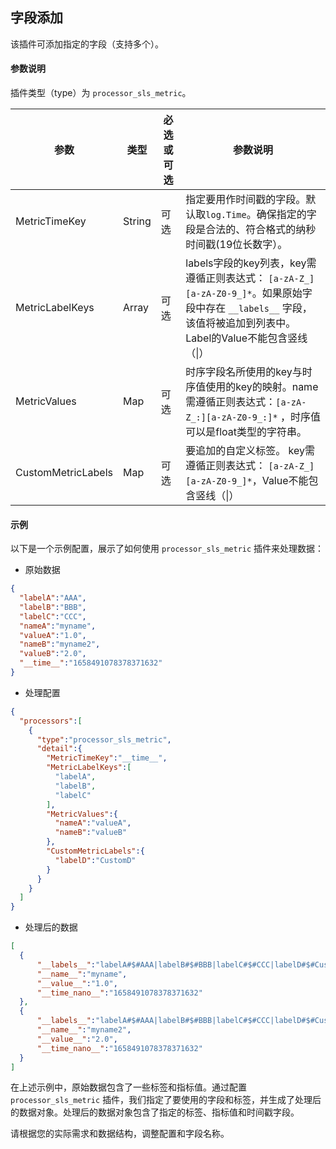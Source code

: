 字段添加
---

该插件可添加指定的字段（支持多个）。

#### 参数说明

插件类型（type）为 `processor_sls_metric`。

| 参数                 | 类型     | 必选或可选 | 参数说明                                                                                                             |
|--------------------|--------|-------|------------------------------------------------------------------------------------------------------------------|
| MetricTimeKey      | String | 可选    | 指定要用作时间戳的字段。默认取`log.Time`。确保指定的字段是合法的、符合格式的纳秒时间戳(19位长数字）。                                                        |
| MetricLabelKeys    | Array  | 可选    | labels字段的key列表，key需遵循正则表达式： `[a-zA-Z_][a-zA-Z0-9_]*`。如果原始字段中存在 `__labels__` 字段，该值将被追加到列表中。 Label的Value不能包含竖线（\|） |
| MetricValues       | Map    | 可选    | 时序字段名所使用的key与时序值使用的key的映射。name需遵循正则表达式：`[a-zA-Z_:][a-zA-Z0-9_:]*` ，时序值可以是float类型的字符串。                            |
| CustomMetricLabels | Map    | 可选    | 要追加的自定义标签。 key需遵循正则表达式： `[a-zA-Z_][a-zA-Z0-9_]*`，Value不能包含竖线（\|）                                                 |

#### 示例

以下是一个示例配置，展示了如何使用 `processor_sls_metric` 插件来处理数据：

- 原始数据

```json
{
  "labelA":"AAA",
  "labelB":"BBB",
  "labelC":"CCC",
  "nameA":"myname",
  "valueA":"1.0",
  "nameB":"myname2",
  "valueB":"2.0",
  "__time__":"1658491078378371632"
}
```

- 处理配置

```json
{
  "processors":[
    {
      "type":"processor_sls_metric",
      "detail":{
        "MetricTimeKey":"__time__",
        "MetricLabelKeys":[
          "labelA",
          "labelB",
          "labelC"
        ],
        "MetricValues":{
          "nameA":"valueA",
          "nameB":"valueB"
        },
        "CustomMetricLabels":{
          "labelD":"CustomD"
        }
      }
    }
  ]
}
```

- 处理后的数据

```json
[
  {
      "__labels__":"labelA#$#AAA|labelB#$#BBB|labelC#$#CCC|labelD#$#CustomD",
      "__name__":"myname",
      "__value__":"1.0",
      "__time_nano__":"1658491078378371632"
  },
  {
      "__labels__":"labelA#$#AAA|labelB#$#BBB|labelC#$#CCC|labelD#$#CustomD",
      "__name__":"myname2",
      "__value__":"2.0",
      "__time_nano__":"1658491078378371632"
  }
]
```

在上述示例中，原始数据包含了一些标签和指标值。通过配置 `processor_sls_metric` 插件，我们指定了要使用的字段和标签，并生成了处理后的数据对象。处理后的数据对象包含了指定的标签、指标值和时间戳字段。

请根据您的实际需求和数据结构，调整配置和字段名称。